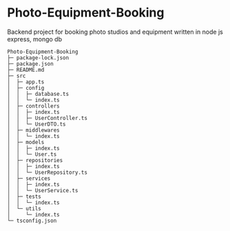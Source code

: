 # Photo-Equipment-Booking
Backend project for booking photo studios and equipment written in node js express, mongo db

```
Photo-Equipment-Booking
├─ package-lock.json
├─ package.json
├─ README.md
├─ src
│  ├─ app.ts
│  ├─ config
│  │  ├─ database.ts
│  │  └─ index.ts
│  ├─ controllers
│  │  ├─ index.ts
│  │  ├─ UserController.ts
│  │  └─ UserDTO.ts
│  ├─ middlewares
│  │  └─ index.ts
│  ├─ models
│  │  ├─ index.ts
│  │  └─ User.ts
│  ├─ repositories
│  │  ├─ index.ts
│  │  └─ UserRepository.ts
│  ├─ services
│  │  ├─ index.ts
│  │  └─ UserService.ts
│  ├─ tests
│  │  └─ index.ts
│  └─ utils
│     └─ index.ts
└─ tsconfig.json

```